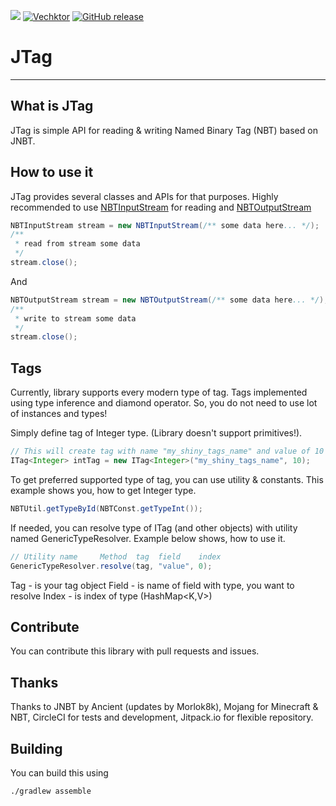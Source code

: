 [![](https://jitpack.io/v/Vechktor/JTag.svg)](https://jitpack.io/#Vechktor/JTag)
[![Vechktor](https://circleci.com/gh/Vechktor/JTag.svg?style=svg)]()
[![GitHub release](https://img.shields.io/github/release/Naereen/StrapDown.js.svg)](https://github.com/Vechktor/JTag/releases/)

# JTag
------------------------------

## What is JTag

JTag is simple API for reading & writing Named Binary Tag (NBT) based on JNBT.

## How to use it

JTag provides several classes and APIs for that purposes.
Highly recommended to use [NBTInputStream](https://github.com/Vechktor/JTag/) for reading
and [NBTOutputStream](https://github.com/Vechktor/JTag/)

```java
NBTInputStream stream = new NBTInputStream(/** some data here... */);
/**
 * read from stream some data
 */
stream.close();
```
And
```java
NBTOutputStream stream = new NBTOutputStream(/** some data here... */);
/**
 * write to stream some data
 */
stream.close();
```

## Tags

Currently, library supports every modern type of tag. Tags implemented
using type inference and diamond operator. So, you do not need to use
lot of instances and types!

Simply define tag of Integer type. (Library doesn't support primitives!).
```java
// This will create tag with name "my_shiny_tags_name" and value of 10
ITag<Integer> intTag = new ITag<Integer>("my_shiny_tags_name", 10);
```

To get preferred supported type of tag, you can use utility & constants.
This example shows you, how to get Integer type.
```java
NBTUtil.getTypeById(NBTConst.getTypeInt());
```

If needed, you can resolve type of ITag (and other objects) with
utility named GenericTypeResolver. Example below shows, how to
use it.

```java
// Utility name     Method  tag  field    index
GenericTypeResolver.resolve(tag, "value", 0);
```

Tag - is your tag object
Field - is name of field with type, you want to resolve
Index - is index of type (HashMap<K,V>)

## Contribute

You can contribute this library with pull requests
and issues.

## Thanks

Thanks to JNBT by Ancient (updates by Morlok8k), Mojang for Minecraft & NBT,
CircleCI for tests and development, Jitpack.io for flexible repository.

## Building

You can build this using
```shell
./gradlew assemble
```
